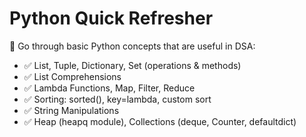 # Python Quick Refresher

🔹 Go through basic Python concepts that are useful in DSA:

- ✅ List, Tuple, Dictionary, Set (operations & methods)
- ✅ List Comprehensions
- ✅ Lambda Functions, Map, Filter, Reduce
- ✅ Sorting: sorted(), key=lambda, custom sort
- ✅ String Manipulations
- ✅ Heap (heapq module), Collections (deque, Counter, defaultdict)
